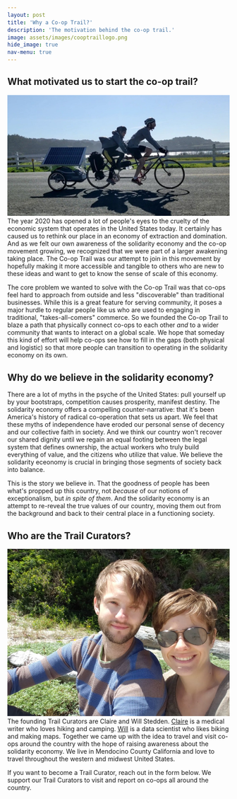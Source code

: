 ```yaml
---
layout: post
title: 'Why a Co-op Trail?'
description: 'The motivation behind the co-op trail.'
image: assets/images/cooptraillogo.png
hide_image: true
nav-menu: true
---
```


<h2>What motivated us to start the co-op trail?</h2>
<p><span class="image left"><img src="assets/images/banner.jpg" alt="" /></span>The year 2020 has opened a lot of people's eyes to the cruelty of the economic system that operates in the United States today. It certainly has caused us to rethink our place in an economy of extraction and domination. And as we felt our own awareness of the solidarity economy and the co-op movement growing, we recognized that we were part of a larger awakening taking place. The Co-op Trail was our attempt to join in this movement by hopefully making it more accessible and tangible to others who are new to these ideas and want to get to know the sense of scale of this economy. </p>

<p>The core problem we wanted to solve with the Co-op Trail was that co-ops feel hard to approach from outside and less "discoverable" than traditional businesses. While this is a great feature for serving community, it poses a major hurdle to regular people like us who are used to engaging in traditional, "takes-all-comers" commerce. So we founded the Co-op Trail to blaze a path that physically connect co-ops to each other <em>and</em> to a wider community that wants to interact on a global scale. We hope that someday this kind of effort will help co-ops see how to fill in the gaps (both physical and logistic) so that more people can transition to operating in the solidarity economy on its own. </p>


<h2 id="content">Why do we believe in the solidarity economy?</h2>
<p>There are a lot of myths in the psyche of the United States: pull yourself up by your bootstraps, competition causes prosperity, manifest destiny. The solidarity economy offers a compelling counter-narrative: that it's been America's history of radical co-operation that sets us apart. We feel that these myths of independence have eroded our personal sense of decency and our collective faith in society. And we think our country won't recover our shared dignity until we regain an equal footing between the legal system that defines ownership, the actual workers who truly build everything of value, and the citizens who utilize that value. We believe the solidarity eceonomy is crucial in bringing those segments of society back into balance.</p>

<p>This is the story we believe in. That the goodness of people has been what's propped up this country, not <em>because</em> of our notions of exceptionalism, but <em>in spite of them</em>.  And the solidarity economy is an attempt to re-reveal the true values of our country, moving them out from the background and back to their central place in a functioning society. </p>

<h2>Who are the Trail Curators?</h2>
<p><span class="image left"><img src="assets/images/us.jpg" alt="" /></span>The founding Trail Curators are Claire and Will Stedden. <a href="https://www.linkedin.com/in/clairestedden">Claire</a> is a medical writer who loves hiking and camping.  <a href="https://will.stedden.org/">Will</a> is a data scientist who likes biking and making maps. Together we came up with the idea to travel and visit co-ops around the country with the hope of raising awareness about the solidarity economy. We live in Mendocino County California and love to travel throughout the western and midwest United States. </p>
<p>If you want to become a Trail Curator, reach out in the form below. We support our Trail Curators to visit and report on co-ops all around the country.</p>


